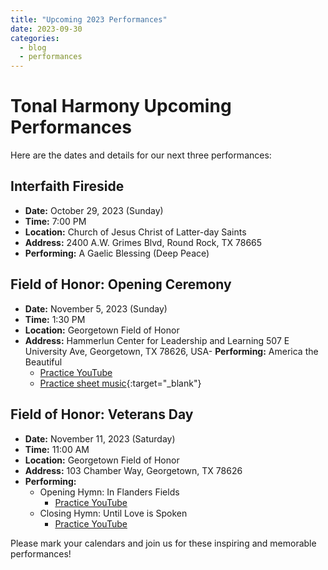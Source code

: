 ```yaml
---
title: "Upcoming 2023 Performances"
date: 2023-09-30
categories:
  - blog
  - performances
---
```


# Tonal Harmony Upcoming Performances

Here are the dates and details for our next three performances:

## Interfaith Fireside

- **Date:** October 29, 2023 (Sunday)
- **Time:** 7:00 PM
- **Location:** Church of Jesus Christ of Latter-day Saints
- **Address:** 2400 A.W. Grimes Blvd, Round Rock, TX 78665
- **Performing:** A Gaelic Blessing (Deep Peace)

## Field of Honor: Opening Ceremony

- **Date:** November 5, 2023 (Sunday)
- **Time:** 1:30 PM
- **Location:** Georgetown Field of Honor
- **Address:** 
Hammerlun Center for Leadership and Learning 507 E University Ave, Georgetown, TX 78626, USA- **Performing:** America the Beautiful
  - [Practice YouTube](https://youtu.be/7ImnayzcUQw)
  - [Practice sheet music](https://www.jwpepper.com/America-the-Beautiful/10553010.item){:target="_blank"}

## Field of Honor: Veterans Day

- **Date:** November 11, 2023 (Saturday)
- **Time:** 11:00 AM
- **Location:** Georgetown Field of Honor
- **Address:** 103 Chamber Way, Georgetown, TX 78626
- **Performing:**
  - Opening Hymn: In Flanders Fields
    - [Practice YouTube](https://youtu.be/3g-VBcnLdBM)
  - Closing Hymn: Until Love is Spoken
    - [Practice YouTube](https://youtu.be/PEdg9_sZfwA)

Please mark your calendars and join us for these inspiring and memorable performances!
